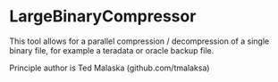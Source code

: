 LargeBinaryCompressor
=====================
This tool allows for a parallel compression / decompression of a single binary file, for example a teradata or oracle backup file.

Principle author is Ted Malaska (github.com/tmalaksa)

